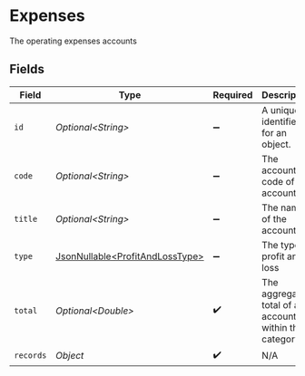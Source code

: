 # Expenses

The operating expenses accounts


## Fields

| Field                                                                            | Type                                                                             | Required                                                                         | Description                                                                      | Example                                                                          |
| -------------------------------------------------------------------------------- | -------------------------------------------------------------------------------- | -------------------------------------------------------------------------------- | -------------------------------------------------------------------------------- | -------------------------------------------------------------------------------- |
| `id`                                                                             | *Optional\<String>*                                                              | :heavy_minus_sign:                                                               | A unique identifier for an object.                                               | 12345                                                                            |
| `code`                                                                           | *Optional\<String>*                                                              | :heavy_minus_sign:                                                               | The account code of the account                                                  | 1100                                                                             |
| `title`                                                                          | *Optional\<String>*                                                              | :heavy_minus_sign:                                                               | The name of the account.                                                         | Current assets                                                                   |
| `type`                                                                           | [JsonNullable\<ProfitAndLossType>](../../models/components/ProfitAndLossType.md) | :heavy_minus_sign:                                                               | The type of profit and loss                                                      | Section                                                                          |
| `total`                                                                          | *Optional\<Double>*                                                              | :heavy_check_mark:                                                               | The aggregated total of all accounts within this category.                       | 1000                                                                             |
| `records`                                                                        | *Object*                                                                         | :heavy_check_mark:                                                               | N/A                                                                              |                                                                                  |